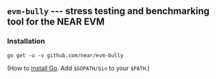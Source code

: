 ## `evm-bully` --- stress testing and benchmarking tool for the NEAR EVM

### Installation

    go get -u -v github.com/near/evm-bully

(How to [install Go](https://golang.org/doc/install). Add `$GOPATH/bin`
to your `$PATH`.)
